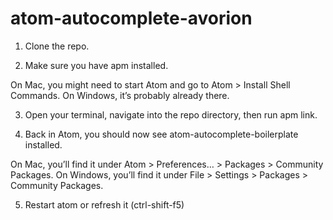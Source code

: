 # atom-autocomplete-avorion

1. Clone the repo.

2. Make sure you have apm installed.

On Mac, you might need to start Atom and go to Atom > Install Shell Commands.
On Windows, it’s probably already there.

3. Open your terminal, navigate into the repo directory, then run apm link.

4. Back in Atom, you should now see atom-autocomplete-boilerplate installed.

On Mac, you’ll find it under Atom > Preferences… > Packages > Community Packages.
On Windows, you’ll find it under File > Settings > Packages > Community Packages.

5. Restart atom or refresh it (ctrl-shift-f5)
